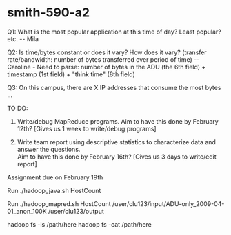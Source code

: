 # smith-590-a2

Q1: What is the most popular application at this time of day? Least popular? etc. -- Mila

Q2: Is time/bytes constant or does it vary? How does it vary? (transfer rate/bandwidth: number of bytes transferred over period of time) -- Caroline - Need to parse: number of bytes in the ADU (the 6th field) + timestamp (1st field) + "think time" (8th field)

Q3: On this campus, there are X IP addresses that consume the most bytes ...


TO DO:

1. Write/debug MapReduce programs. Aim to have this done by February 12th? [Gives us 1 week to write/debug programs]

2. Write team report using descriptive statistics to characterize data and answer the questions.  
Aim to have this done by February 16th? [Gives us 3 days to write/edit report]

Assignment due on February 19th



Run ./hadoop_java.sh HostCount

Run ./hadoop_mapred.sh HostCount /user/clu123/input/ADU-only_2009-04-01_anon_100K /user/clu123/output

hadoop fs -ls /path/here
hadoop fs -cat /path/here
